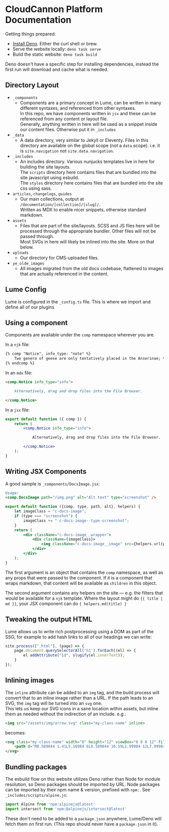 # CloudCannon Platform Documentation

Getting things prepared:

- [Install Deno](https://deno.land/manual@v1.30.3/getting_started/installation). Either the curl shell or brew.
- Serve the website locally: `deno task serve`
- Build the static website: `deno task build`

Deno doesn't have a specific step for installing dependencies, instead the first run will download and cache what is needed.

## Directory Layout

- `_components`
    - Components are a primary concept in Lume, can be written in many different syntaxes, and referenced from other syntaxes.  
    In this repo, we have components written in `jsx` and these can be referenced from any content or layout file.  
    Generally, anything written in here will be used as a snippet inside our content files. Otherwise put it in `_includes`
- `_data`
    - A data directory, very similar to Jekyll or Eleventy. Files in this directory are available on the global scope (not a `data` scope). i.e. it is `site.navigation` not `site.data.navigation`.
- `_includes`
    - An includes directory. Various nunjucks templates live in here for building the site layouts.  
    The `scripts` directory here contains files that are bundled into the site javascript using esbuild.  
    The `styles` directory here contains files that are bundled into the site css using sass.
- `articles`, `changelogs`, `guides`
    - Our main collections, output at `/documentation/[collection]/[slug]/`.  
    Written as MDX to enable nicer snippets, otherwise standard markdown.
- `assets`
    - Files that are part of the site/layouts. SCSS and JS files here will be processed through the appropriate bundler. Other files will not be passed through.  
    Most SVGs in here will likely be inlined into the site. More on that below.
- `uploads`
    - Our directory for CMS-uploaded files.
- `ye_olde_images`
    - All images migrated from the old docs codebase, flattened to images that are actually referenced in the content.

## Lume Config

Lume is configured in the `_config.ts` file. This is where we import and define all of our plugins

## Using a component

Components are available under the `comp` namespace wherever you are. 

In a `njk` file:
```hbs
{% comp "Notice", info_type: "note" %}
    Two genera of geese are only tentatively placed in the Anserinae; they may belong to the shelducks or form a subfamily on their own
{% endcomp %}
```

In an `mdx` file:

```md
<comp.Notice info_type="info">

    Alternatively, drag and drop files into the File Browser.

</comp.Notice>
```

In a `jsx` file:

```jsx
export default function ({ comp }) {
    return (
        <comp.Notice info_type="info">

            Alternatively, drag and drop files into the File Browser.

        </comp.Notice>
    );
}
```

## Writing JSX Components

A good sample is `_components/DocsImage.jsx`:

```md
Usage:
<comp.DocsImage path="/img.png" alt="Alt text" type="screenshot" />
```

```jsx
export default function ({comp, type, path, alt}, helpers) {
    let imageClass = "c-docs-image";
    if (type === "screenshot") {
        imageClass += " c-docs-image--type-screenshot";
    }
    return (
        <div className="c-docs-image__wrapper">
            <div className={imageClass}>
                <img className="c-docs-image__image" src={helpers.url(path)} alt={alt} loading="lazy" />
            </div>
        </div>
    );
}
```

The first argument is an object that contains the `comp` namespace, as well as any props that were passed to the component. If it is a component that wraps markdown, that content will be available as `children` in this object.

The second argument contains any helpers on the site — e.g. the filters that would be available for a `njk` template. Where the layout might do `{{ title | md }}`, your JSX component can do `{ helpers.md(title) }`

## Tweaking the output HTML

Lume allows us to write rich postprocessing using a DOM as part of the SSG, for example to add hash links to all of our headings we can write:

```js
site.process([".html"], (page) => {
    page.document.querySelectorAll('h1').forEach((el) => {
        el.addAttribute("id", slugify(el.innerText));
    }
});
```

## Inlining images

The `inline` attribute can be added to an `img` tag, and the build process will convert that to an inline image rather than a URL. If the path leads to an SVG, the `img` tag will be turned into an `svg` one.  
This lets us keep our SVG icons in a sane location within assets, but inline them as needed without the indirection of an include. e.g.:

```html
<img src="/assets/img/arrow.svg" class="my-class-name" inline>
```

becomes:

```html
<svg class="my-class-name" width="8" height="12" viewBox="0 0 8 12" fill="none" xmlns="http://www.w3.org/2000/svg">
    <path d="M0.589844 1.41L5.16984 6L0.589844 10.59L1.99984 12L7.99984 6L1.99984 0L0.589844 1.41Z" fill="#393939"/>
</svg>
```

## Bundling packages

The esbuild flow on this website utilizes Deno rather than Node for module resolution, so Deno packages should be imported by URL. Node packages can be imported by their npm name & version, prefixed with `npm:`. See `_includes/scripts/alpine.js`:

```js
import Alpine from 'npm:alpinejs@latest'
import intersect from 'npm:@alpinejs/intersect@latest'
```

These don't need to be added to a `package.json` anywhere, Lume/Deno will fetch them on first run. (This repo should never have a `package.json` in it).
